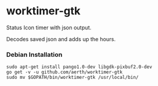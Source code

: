 # worktimer-gtk

Status Icon timer with json output.

Decodes saved json and adds up the hours.

### Debian Installation

```
sudo apt-get install pango1.0-dev libgdk-pixbuf2.0-dev
go get -v -u github.com/aerth/worktimer-gtk
sudo mv $GOPATH/bin/worktimer-gtk /usr/local/bin/
```
